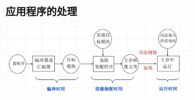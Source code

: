 <!--
 * @Descripttion: 
 * @version: 
 * @Author: WangQing
 * @email: 2749374330@qq.com
 * @Date: 2019-12-25 20:09:39
 * @LastEditors: WangQing
 * @LastEditTime: 2019-12-25 20:12:48
 -->
# 应用程序的处理

![](images/2019-12-25-20-11-44.png)

